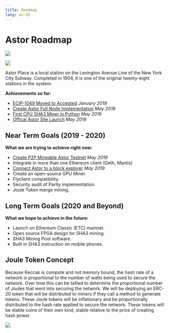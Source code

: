 ```yaml
---
title: Roadmap
lang: en-US
---
```


# Astor Roadmap


![](/roadmap.png)

![](/spec.png)


<div class="featured">Astor Place is a local station on the Lexington Avenue Line of the New York City Subway. Completed in 1904, it is one of the original twenty-eight stations in the system.</div>

**Achievements so far:**
- [ECIP-1049 Moved to Accepted](https://github.com/ethereumclassic/ECIPs/issues/13)
*January 2019*
- [Create Astor Full Node Implementation](https://github.com/antsankov/parity-ethereum/tree/sha3) *May 2019*
- [First CPU SHA3 Miner in Python](https://github.com/antsankov/ethereum-cpu-miner) *May 2019*
- [Offical Astor Site Launch](http://astor.host)
*May 2019*

## Near Term Goals (2019 - 2020)
**What we are trying to achieve right now:**
- [Create P2P Mineable Astor Testnet](https://stats.astor.host) *May 2019*
- Integrate in more than one Ethereum client (Geth, Mantis)
- [Connect Astor to a block explorer](https://explore.astor.host) *May 2019*
- Create an open-source GPU Miner.
- Flyclient compatibility.
- Security audit of Parity implementation.
- Joule Token merge mining.

## Long Term Goals (2020 and Beyond)
**What we hope to achieve in the future:**
- Launch on Ethereum Classic (ETC) mainnet.
- Open source FPGA design for SHA3 mining.
- SHA3 Mining Pool software.
- Built in SHA3 instruction on mobile phones.  

## Joule Token Concept
Because Keccak is compute and not memory bound, the hash rate  of a network is proportional to the number of watts being used to secure the network. Over time this can be tallied to determine the proportional number of Joules that went into securing the network. We will be deploying an ERC-20 token that will be distributed to miners if they call a method to generate tokens. These Joule tokens will be inflationary and be proportionally distributed to the hash rate applied to secure the network. These tokens will be stable coins of their own kind, stable relative to the price of creating hash power.

![](/joule.png)